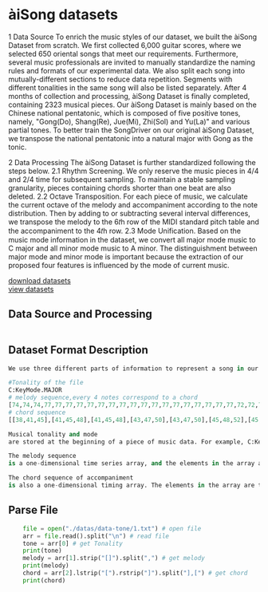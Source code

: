 # àiSong datasets
1 Data Source
To enrich the music styles of our dataset, we built the àiSong Dataset from scratch. We first collected 6,000 guitar scores, where we selected 650 oriental songs that meet our requirements. Furthermore, several music professionals are invited to manually standardize the naming rules and formats of our experimental data. We also split each song into mutually-different sections to reduce data repetition. Segments with different tonalities in the same song will also be listed separately. After 4 months of collection and processing, àiSong Dataset is finally completed, containing 2323 musical pieces.
Our àiSong Dataset is mainly based on the Chinese national pentatonic, which is composed of five positive tones, namely, "Gong(Do), Shang(Re), Jue(Mi), Zhi(Sol) and Yu(La)" and various partial tones. To better train the SongDriver on our original àiSong Dataset, we transpose the national pentatonic into a natural major with Gong as the tonic. 

2 Data Processing 
The àiSong Dataset is further standardized following the steps below. 
2.1 Rhythm Screening. We only reserve the music pieces in 4/4 and 2/4 time for subsequent sampling. To maintain a stable sampling granularity, pieces containing chords shorter than one beat are also deleted. 
2.2 Octave Transposition. For each piece of music, we calculate the current octave of the melody and accompaniment according to the note distribution. Then by adding to or subtracting several interval differences, we transpose the melody to the 6𝑡h row of the MIDI standard pitch table and the accompaniment to the 4𝑡h row. 
2.3 Mode Unification. Based on the music mode information in the dataset, we convert all major mode music to C major and all minor mode music to A minor. The distinguishment between major mode and minor mode is important because the extraction of our proposed four features is influenced by the mode of current music.

[download datasets](http://aige.midilib.com/%C3%A0imusic-datasets/%C3%A0imusic-datasets.zip)  
[view datasets](http://aige.midilib.com/%C3%A0imusic-datasets/datas/data-tone/)  

## Data Source and Processing
``` python


```
## Dataset Format Description
``` python
We use three different parts of information to represent a song in our dataset, including 1) musical tonality and mode, 2)melody sequence, 3)chord sequence of the accompaniment. A brief example is as follows:

#Tonality of the file
C:KeyMode.MAJOR 
# melody sequence,every 4 notes correspond to a chord
[74,74,74,77,77,77,77,77,77,77,77,77,77,77,77,77,77,77,77,77,77,72,72,76,76,76,76,74,74,74,74,74,74,74,74,74,71,64,64,64,64,64,64,64,64,64,64,64,64,64,64,64,64,64,64,64,64,64,64,64,64,64,64,64,64,64,64,64,64,64,64,64,64,64,64,64,64,64,64,64,64,64,60,65,65,65,65,65,65,67,67,67,64,64,64,64,64,64,64,64,64,62,62,62,62,62,62,62,62,62,62,62,62,62,62,62,62,62,62,62] 
# chord sequence
[[38,41,45],[41,45,48],[41,45,48],[43,47,50],[43,47,50],[45,48,52],[45,48,52],[45,48,52],[45,48,52],[45,48,52],[45,48,52],[45,48,52],[45,48,52],[36,40,43],[36,40,43],[45,48,52],[45,48,52],[41,45,48],[41,45,48],[36,40,43],[36,40,43],[43,47,50],[43,47,50],[43,47,50],[43,47,50],[43,47,50],[43,47,50],[43,47,50],[43,47,50],[38,42,45]]

Musical tonality and mode 
are stored at the beginning of a piece of music data. For example, C:KeyMode.MAJOR means the music is in C major.

The melody sequence 
is a one-dimensional time series array, and the elements in the array are the MIDI pitch of the melody at the corresponding time. The melody sequence is sampled in units of sixteenth notes, that is, the time value of each element in the array is one quarter of a beat.

The chord sequence of accompaniment 
is also a one-dimensional timing array. The elements in the array are the chords at the corresponding time, which are expressed in the form of constituent tones. The chord sequence is sampled by quarter notes, that is, the time value of each element in the array is one beat.

```
## Parse File
``` python
    file = open("./datas/data-tone/1.txt") # open file
    arr = file.read().split("\n") # read file
    tone = arr[0] # get Tonality
    print(tone)
    melody = arr[1].strip("[]").split(",") # get melody
    print(melody)
    chord = arr[2].lstrip("[").rstrip("]").split("],[") # get chord
    print(chord)
```
